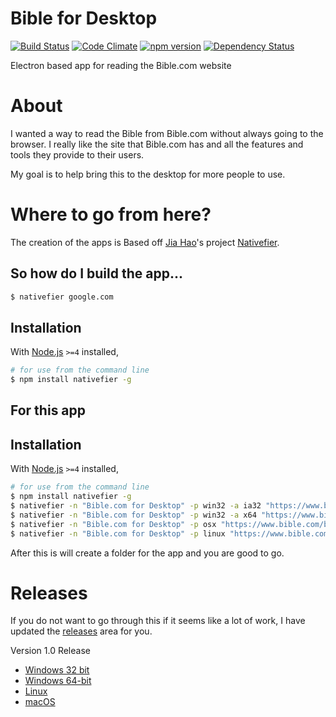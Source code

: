 # Bible for Desktop
[![Build Status](https://travis-ci.org/jiahaog/nativefier.svg?branch=development)](https://travis-ci.org/jiahaog/nativefier)
[![Code Climate](https://codeclimate.com/github/jiahaog/nativefier/badges/gpa.svg)](https://codeclimate.com/github/jiahaog/nativefier)
[![npm version](https://badge.fury.io/js/nativefier.svg)](https://www.npmjs.com/package/nativefier)
[![Dependency Status](https://david-dm.org/jiahaog/nativefier.svg)](https://david-dm.org/jiahaog/nativefier)

Electron based app for reading the Bible.com website

# About
I wanted a way to read the Bible from Bible.com without always going to the browser. I really like the site that Bible.com has and all the features and tools they provide to their users. 

My goal is to help bring this to the desktop for more people to use. 

# Where to go from here? 
The creation of the apps is Based off [Jia Hao](https://github.com/jiahaog)'s project [Nativefier](https://github.com/jiahaog/nativefier). 

## So how do I build the app...
```bash
$ nativefier google.com
```

## Installation

With [Node.js](https://nodejs.org/) `>=4` installed,

```bash
# for use from the command line
$ npm install nativefier -g
```

## For this app
## Installation

With [Node.js](https://nodejs.org/) `>=4` installed,

```bash
# for use from the command line
$ npm install nativefier -g
$ nativefier -n "Bible.com for Desktop" -p win32 -a ia32 "https://www.bible.com/bible/59/gen.1"
$ nativefier -n "Bible.com for Desktop" -p win32 -a x64 "https://www.bible.com/bible/59/gen.1"
$ nativefier -n "Bible.com for Desktop" -p osx "https://www.bible.com/bible/59/gen.1"
$ nativefier -n "Bible.com for Desktop" -p linux "https://www.bible.com/bible/59/gen.1"
```

After this is will create a folder for the app and you are good to go. 

# Releases
If you do not want to go through this if it seems like a lot of work, I have updated the [releases](https://github.com/cjerrington/Bible-for-Desktop/releases) area for you. 

Version 1.0 Release
- [Windows 32 bit](https://github.com/cjerrington/Bible-for-Desktop/releases/download/1.0/Bible.for.Desktop-win32-ia32.zip)
- [Windows 64-bit](https://github.com/cjerrington/Bible-for-Desktop/releases/download/1.0/Bible.for.Desktop-win32-x64.zip)
- [Linux](https://github.com/cjerrington/Bible-for-Desktop/releases/download/1.0/Bible.for.Desktop-linux-x64.zip)
- [macOS](https://github.com/cjerrington/Bible-for-Desktop/releases/download/1.0/Bible.for.Desktop-darwin-x64.zip)
